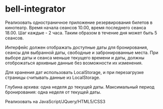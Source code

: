 # bell-integrator
Реализовать одностраничное приложение резервирования билетов в кинотеатр. Время начала сеансов 10.00, время последнего сеанса 18.00. Шаг каждые - 2 часа. Таким образом в течение дня может быть 5 сеансов.

Интерфейс должен отображать доступные даты для бронирования, сеансы для выбранной даты, свободные и забронированные места. При выборе даты и сеанса меньше текущего времени и даты, должны отоброжаться архивные данные без возможности их изменения.

Для хранения дат использовать LocalStorage, и при перезагрузке страницы считывать данные из LocalStorage.

Глубина архива: одна неделя до текущей даты. Максимальный период бронирования: одна неделя от текущей даты.

Реализовать на JavaScript/JQuery/HTML5/CSS3
